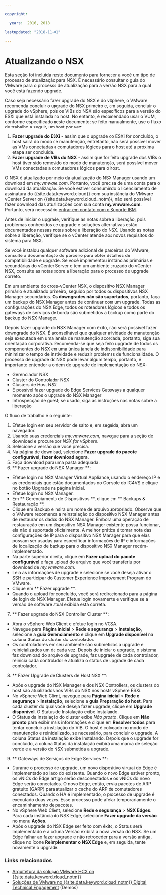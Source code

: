 ```yaml
---

copyright:

  years:  2016, 2018

lastupdated: "2018-11-01"

---
```


# Atualizando o NSX

Esta seção foi incluída neste documento para fornecer a você um tipo de processo de atualização para NSX. É necessário consultar o guia do VMware para o processo de atualização para a versão NSX para a qual você está fazendo upgrade.

Caso seja necessário fazer upgrade do NSX e do vSphere, o VMware recomenda concluir o upgrade do NSX primeiro e, em seguida, concluir o upgrade do vSphere, pois os VIBs do NSX são específicos para a versão do ESXi que está instalada no host. No entanto, é recomendado usar o VUM, conforme especificado neste documento; se feito manualmente, use o fluxo de trabalho a seguir, um host por vez:

1. **Fazer upgrade do ESXi** - assim que o upgrade do ESXi for concluído, o host sairá do modo de manutenção, entretanto, não será possível mover as VMs conectadas a comutadores lógicos para o host até a próxima etapa ser concluída.
2. **Fazer upgrade de VIBs do NSX** - assim que for feito upgrade dos VIBs o host tiver sido removido do modo de manutenção, será possível mover VMs conectadas a comutadores lógicos para o host.

O NSX é atualizado por meio da atualização do NSX Manager usando um download em _my.vmware.com_. Portanto, você precisa de uma conta para o download da atualização. Se você estiver consumindo o licenciamento de assinatura do {{site.data.keyword.cloud}} com sua instância do VMware vCenter Server on {{site.data.keyword.cloud_notm}}, não será possível fazer download das atualizações com sua conta **my.vmware.com**. Portanto, será necessário [entrar em contato com o Suporte IBM](../../vmonic/trbl_support.html).

Antes de iniciar o upgrade, verifique as notas sobre a liberação, pois problemas conhecidos de upgrade e soluções alternativas estão documentados nessas notas sobre a liberação do NSX. Usando as notas sobre a liberação, verifique se o vCenter atende aos novos requisitos do sistema para NSX.

Se você instalou qualquer software adicional de parceiros do VMware, consulte a documentação do parceiro para obter detalhes de compatibilidade e upgrade. Se você implementou instâncias primárias e secundárias do vCenter Server e tem um ambiente cruzado do vCenter NSX, consulte as notas sobre a liberação para o processo de upgrade correto.

Em um ambiente do cross-vCenter NSX, o dispositivo NSX Manager primário é atualizado primeiro, seguido por todos os dispositivos NSX Manager secundários.
**Os downgrades não são suportados**, portanto, faça um backup do NSX Manager antes de continuar com um upgrade. Todas as configurações do NSX Edge, todos os roteadores lógicos e todos os gateways de serviços de borda são submetidos a backup como parte do backup do NSX Manager.

Depois fazer upgrade do NSX Manager com êxito, não será possível fazer downgrade do NSX. É aconselhável que qualquer atividade de manutenção seja executada em uma janela de manutenção acordada, portanto, siga sua orientação corporativa. Recomenda-se que seja feito upgrade de todos os componentes do NSX em uma única janela de indisponibilidade para minimizar o tempo de inatividade e reduzir problemas de funcionalidade. O processo de upgrade do NSX pode levar algum tempo, portanto, é importante entender a ordem de upgrade de implementação do NSX:
* Gerenciador NSX
* Cluster do Controlador NSX
* Clusters de Host NSX
* É possível fazer upgrade do Edge Services Gateways a qualquer momento após o upgrade do NSX Manager
* Introspecção de guest; se usado, siga as instruções nas notas sobre a liberação

O fluxo de trabalho é o seguinte:
1. Efetue login em seu servidor de salto e, em seguida, abra um navegador.
2. Usando suas credenciais _my.vmware.com_, navegue para a seção de download e procure por _NSX for vSphere_.
3. Selecione a versão que você precisa.
4. Na página de download, selecione **Fazer upgrade do pacote configurável, fazer download agora**.
5. Faça download para uma pasta adequada.
6. ** Fazer upgrade do NSX Manager **:
  - Efetue login no NSX Manager Virtual Appliance, usando o endereço IP e as credenciais que estão documentados no Console do IC4VS e clique no botão Upgrade na página inicial.
  - Efetue login no NSX Manager.
  - Em  ** Gerenciamento de Dispositivos **, clique em  ** Backups & Restauração **.
  - Clique em Backup e insira um nome de arquivo apropriado. Observe que o VMware recomenda a reinstalação do dispositivo NSX Manager antes de restaurar os dados do NSX Manager. Embora uma operação de restauração em um dispositivo NSX Manager existente possa funcionar, ela não é suportada oficialmente. A melhor prática é tomar nota das configurações de IP para o dispositivo NSX Manager para que elas possam ser usadas para especificar informações de IP e informações de localização de backup para o dispositivo NSX Manager recém-implementado.
  - Na parte superior direita, clique em **Fazer upload do pacote configurável** e faça upload do arquivo que você transferiu por download de _my.vmware.com_.
  - Leia as informações de upgrade e selecione se você deseja ativar o SSH e participar do Customer Experience Improvement Program do VMware.
  - Clique em  ** Fazer upgrade **.
  - Quando o upload for concluído, você será redirecionado para a página de login do NSX Manager. Efetue login novamente e verifique se a versão de software atual exibida está correta.
7. ** Fazer upgrade do NSX Controller Cluster **:
  - Abra o vSphere Web Client e efetue login no VCSA.
  - Navegue para **Página inicial** > **Rede e segurança** > **Instalação**, selecione a **guia Gerenciamento** e clique em **Upgrade disponível** na coluna Status do cluster do controlador.
  - Os controladores em seu ambiente são submetidos a upgrade e reinicializados um de cada vez. Depois de iniciar o upgrade, o sistema faz download do arquivo de upgrade, faz upgrade de cada controlador, reinicia cada controlador e atualiza o status de upgrade de cada controlador.
8. ** Fazer Upgrade de Clusters de Host NSX **:
  - Após o upgrade do NSX Manager e dos NSX Controllers, os clusters do host são atualizados nos VIBs do NSX nos hosts vSphere ESXi.
  - No vSphere Web Client, navegue para **Página inicial** > **Rede e segurança** > **Instalação**, selecione a **guia Preparação do host**. Para cada cluster do qual você deseja fazer upgrade, clique em **Upgrade disponível**. O Status de Instalação exibe Instalando.
  - O Status da instalação do cluster exibe _Não pronto_. Clique em **Não pronto** para exibir mais informações e clique em **Resolver todos** para tentar concluir a instalação do VIB. O host é colocado no modo de manutenção e reinicializado, se necessário, para concluir o upgrade. A coluna Status da instalação exibe Instalando. Depois que o upgrade for concluído, a coluna Status da instalação exibirá uma marca de seleção verde e a versão do NSX submetida a upgrade.
9. ** Gateways de Serviços de Edge Services **:
  - Durante o processo de upgrade, um novo dispositivo virtual do Edge é implementado ao lado do existente. Quando o novo Edge estiver pronto, os vNICs do Edge antigo serão desconectados e os vNICs do novo Edge serão conectados. O novo Edge, então, envia pacotes de ARP gratuito (GARP) para atualizar o cache do ARP de comutadores conectados. Quando o HA é implementado, o processo de upgrade é executado duas vezes. Esse processo pode afetar temporariamente o encaminhamento de pacotes.
  - No vSphere Web Client, selecione **Rede e segurança** > **NSX Edges**. Para cada instância do NSX Edge, selecione **Fazer upgrade da versão** no menu **Ações**.
  - Após o upgrade do NSX Edge ser feito com êxito, o Status será Implementado e a coluna Versão exibirá a nova versão do NSX. Se um Edge falhar ao fazer upgrade e não retroceder para a versão antiga, clique no ícone **Reimplementar o NSX Edge** e, em seguida, tente novamente o upgrade.

### Links relacionados

* [Arquitetura da solução VMware HCX on {{site.data.keyword.cloud_notm}}](https://www.ibm.com/cloud/garage/files/HCX_Architecture_Design.pdf)
* [Soluções de VMware no {{site.data.keyword.cloud_notm}} Digital Technical Engagement](https://ibm-dte.mybluemix.net/ibm-vmware) (Demos)

